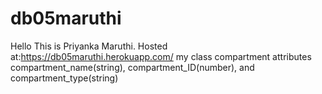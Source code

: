 # db05maruthi
Hello This is Priyanka Maruthi.
Hosted at:<https://db05maruthi.herokuapp.com/>
my class compartment attributes compartment_name(string), compartment_ID(number), and compartment_type(string)
